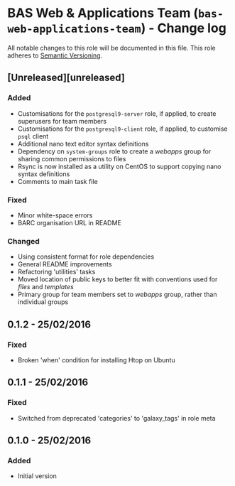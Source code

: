 # BAS Web & Applications Team (`bas-web-applications-team`) - Change log

All notable changes to this role will be documented in this file.
This role adheres to [Semantic Versioning](http://semver.org/spec/v2.0.0.html).

## [Unreleased][unreleased]

### Added

* Customisations for the `postgresql9-server` role, if applied, to create superusers for team members
* Customisations for the `postgresql9-client` role, if applied, to customise `psql` client
* Additional nano text editor syntax definitions
* Dependency on `system-groups` role to create a *webapps* group for sharing common permissions to files
* Rsync is now installed as a utility on CentOS to support copying nano syntax definitions
* Comments to main task file

### Fixed

* Minor white-space errors
* BARC organisation URL in README

### Changed

* Using consistent format for role dependencies
* General README improvements
* Refactoring 'utilities' tasks
* Moved location of public keys to better fit with conventions used for *files* and *templates*
* Primary group for team members set to *webapps* group, rather than individual groups

## 0.1.2 - 25/02/2016

### Fixed

* Broken 'when' condition for installing Htop on Ubuntu

## 0.1.1 - 25/02/2016

### Fixed

* Switched from deprecated 'categories' to 'galaxy_tags' in role meta

## 0.1.0 - 25/02/2016

### Added

* Initial version

